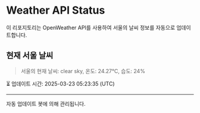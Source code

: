 
# Weather API Status

이 리포지토리는 OpenWeather API를 사용하여 서울의 날씨 정보를 자동으로 업데이트합니다.

## 현재 서울 날씨
> 서울의 현재 날씨: clear sky, 온도: 24.27°C, 습도: 24%

⏳ 업데이트 시간: 2025-03-23 05:23:35 (UTC)

---
자동 업데이트 봇에 의해 관리됩니다.
